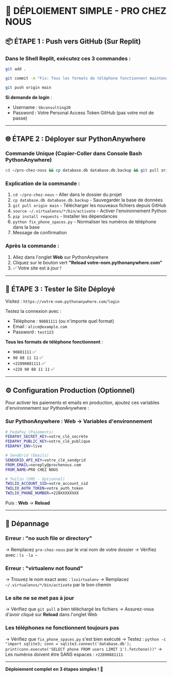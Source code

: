 # 🚀 DÉPLOIEMENT SIMPLE - PRO CHEZ NOUS

## 📦 ÉTAPE 1 : Push vers GitHub (Sur Replit)

### Dans le Shell Replit, exécutez ces 3 commandes :

```bash
git add .
```

```bash
git commit -m "Fix: Tous les formats de téléphone fonctionnent maintenant"
```

```bash
git push origin main
```

**Si demande de login** :
- Username : `Gkconsulting20`
- Password : Votre Personal Access Token GitHub (pas votre mot de passe)

---

## 🌐 ÉTAPE 2 : Déployer sur PythonAnywhere

### Commande Unique (Copier-Coller dans Console Bash PythonAnywhere)

```bash
cd ~/pro-chez-nous && cp database.db database.db.backup && git pull origin main && source ~/.virtualenvs/*/bin/activate && pip install requests && python fix_phone_spaces.py && echo "✅ TERMINÉ ! Allez dans Web → Cliquez Reload"
```

### Explication de la commande :
1. `cd ~/pro-chez-nous` - Aller dans le dossier du projet
2. `cp database.db database.db.backup` - Sauvegarder la base de données
3. `git pull origin main` - Télécharger les nouveaux fichiers depuis GitHub
4. `source ~/.virtualenvs/*/bin/activate` - Activer l'environnement Python
5. `pip install requests` - Installer les dépendances
6. `python fix_phone_spaces.py` - Normaliser les numéros de téléphone dans la base
7. Message de confirmation

### Après la commande :
1. Allez dans l'onglet **Web** sur PythonAnywhere
2. Cliquez sur le bouton vert **"Reload votre-nom.pythonanywhere.com"**
3. ✅ Votre site est à jour !

---

## 🧪 ÉTAPE 3 : Tester le Site Déployé

Visitez : `https://votre-nom.pythonanywhere.com/login`

Testez la connexion avec :
- Téléphone : `90881111` (ou n'importe quel format)
- Email : `alice@example.com`
- Password : `test123`

**Tous les formats de téléphone fonctionnent** :
- `90881111` ✅
- `90 88 11 11` ✅  
- `+22890881111` ✅
- `+228 90 88 11 11` ✅

---

## ⚙️ Configuration Production (Optionnel)

Pour activer les paiements et emails en production, ajoutez ces variables d'environnement sur PythonAnywhere :

### Sur PythonAnywhere : Web → Variables d'environnement

```bash
# FedaPay (Paiements)
FEDAPAY_SECRET_KEY=votre_clé_secrète
FEDAPAY_PUBLIC_KEY=votre_clé_publique
FEDAPAY_ENV=live

# SendGrid (Emails)
SENDGRID_API_KEY=votre_clé_sendgrid
FROM_EMAIL=noreply@prochenous.com
FROM_NAME=PRO CHEZ NOUS

# Twilio (SMS - Optionnel)
TWILIO_ACCOUNT_SID=votre_account_sid
TWILIO_AUTH_TOKEN=votre_auth_token
TWILIO_PHONE_NUMBER=+228XXXXXXXX
```

Puis : **Web** → **Reload**

---

## 🔧 Dépannage

### Erreur : "no such file or directory"
→ Remplacez `pro-chez-nous` par le vrai nom de votre dossier
→ Vérifiez avec : `ls -la ~`

### Erreur : "virtualenv not found"
→ Trouvez le nom exact avec : `lsvirtualenv`
→ Remplacez `~/.virtualenvs/*/bin/activate` par le bon chemin

### Le site ne se met pas à jour
→ Vérifiez que `git pull` a bien téléchargé les fichiers
→ Assurez-vous d'avoir cliqué sur **Reload** dans l'onglet Web

### Les téléphones ne fonctionnent toujours pas
→ Vérifiez que `fix_phone_spaces.py` s'est bien exécuté
→ Testez : `python -c "import sqlite3; conn = sqlite3.connect('database.db'); print(conn.execute('SELECT phone FROM users LIMIT 1').fetchone())"`
→ Les numéros doivent être SANS espaces : `+22890881111`

---

**Déploiement complet en 3 étapes simples ! 🎉**
